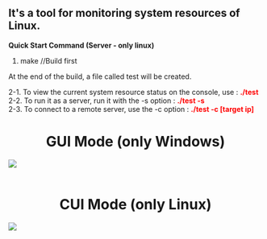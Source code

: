 <h2>It's a tool for monitoring system resources of Linux.</h2>

<b>Quick Start Command (Server - only linux)</b>
1. make //Build first

At the end of the build, a file called test will be created.<br>

2-1. To view the current system resource status on the console, use
: <b><font color="red">./test</font><br></b>
2-2. To run it as a server, run it with the -s option 
: <b><font color="red">./test -s</font><br></b>
2-3. To connect to a remote server, use the -c option 
: <b><font color="red">./test -c [target ip]</font><br></b>
  
<center><b><h1>GUI Mode (only Windows)</h1></b></center>
<img src="https://github.com/Choi-Young-Hoon/SimpleBoard/blob/master/DashBoard.gif.gif"/>
<br><br>
<center><b><h1>CUI Mode (only Linux)</h1></b></center>
<img src="https://github.com/Choi-Young-Hoon/SimpleBoard/blob/master/DashBoardCUI.gif"/>
<br>

